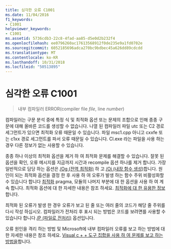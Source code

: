 ```yaml
---
title: 심각한 오류 C1001
ms.date: 11/04/2016
f1_keywords:
- C1001
helpviewer_keywords:
- C1001
ms.assetid: 5736cdb3-22c8-4fad-aa85-d5e0d2b232f4
ms.openlocfilehash: ee0796260ac17613568912f0de235e9a1fd0702e
ms.sourcegitcommit: 6052185696adca270bc9bdbec45a626dd89cdcdd
ms.translationtype: MT
ms.contentlocale: ko-KR
ms.lasthandoff: 10/31/2018
ms.locfileid: "50513895"
---
```

# <a name="fatal-error-c1001"></a>심각한 오류 C1001

> 내부 컴파일러 ERROR(compiler file *file*, line *number*)

컴파일러는 구문 분석 중에 특정 식 및 최적화 옵션 또는 문제의 조합으로 인해 종종 구문에 대해 올바른 코드를 생성할 수 없습니다. 나열 된 컴파일러 파일 utc 또는 C2 경로 세그먼트가 있으면 최적화 오류 때문일 수 있습니다. 파일 msc1.cpp 아니고 cxxfe 또는 c1xx 경로 세그먼트를 파서 오류 때문일 수 있습니다. Cl.exe 라는 파일을 사용 하는 경우 다른 정보가 없는 사용할 수 있습니다.

종종 하나 이상의 최적화 옵션을 제거 하 여 최적화 문제를 해결할 수 있습니다. 잘못 된 옵션을 확인, 오류 메시지를 지금까지 시간과 recompile 옵션 하나를 제거 합니다. 가장 일반적으로 담당 하는 옵션은 [/Og (전역 최적화)](../../build/reference/og-global-optimizations.md) 하 고 [/Oi (내장 함수 생성)](../../build/reference/oi-generate-intrinsic-functions.md)합니다. 원인이 되는 최적화 옵션을 결정 한 후 사용 하 여 오류가 발생 하는 함수 주위 비활성화할 수 있습니다 합니다 [최적화](../../preprocessor/optimize.md) pragma, 모듈의 나머지 부분에 대 한 옵션을 사용 하 여 계속 합니다. 최적화 옵션에 대 한 자세한 내용은 참조 하세요. [최적화에 대 한 유용한 정보](../../build/reference/optimization-best-practices.md)합니다.

최적화 된 오류가 발생 한 경우 오류가 보고 된 줄 또는 여러 줄의 코드가 해당 줄 주위를 다시 작성 하십시오. 컴파일러가 전처리 후 표시 되는 방법은 코드를 보려면를 사용할 수 있습니다 합니다 [/P (파일로 전처리)](../../build/reference/p-preprocess-to-a-file.md) 옵션입니다.

오류 원인을 격리 하는 방법 및 Microsoft에 내부 컴파일러 오류를 보고 하는 방법에 대 한 자세한 내용은 참조 하세요. [Visual c + + 도구 집합을 사용 하 여 문제를 보고 하는 방법을](../../how-to-report-a-problem-with-the-visual-cpp-toolset.md)합니다.